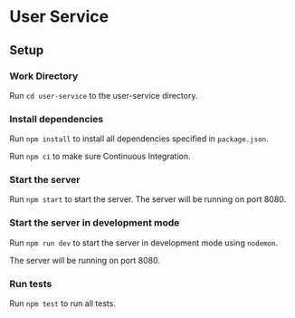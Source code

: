 # User Service

## Setup

### Work Directory

Run `cd user-service` to the user-service directory.

### Install dependencies

Run `npm install` to install all dependencies specified in `package.json`.

Run `npm ci` to make sure Continuous Integration.

### Start the server

Run `npm start` to start the server. The server will be running on port 8080.

### Start the server in development mode

Run `npm run dev` to start the server in development mode using `nodemon`. 

The server will be running on port 8080.

### Run tests

Run `npm test` to run all tests.
